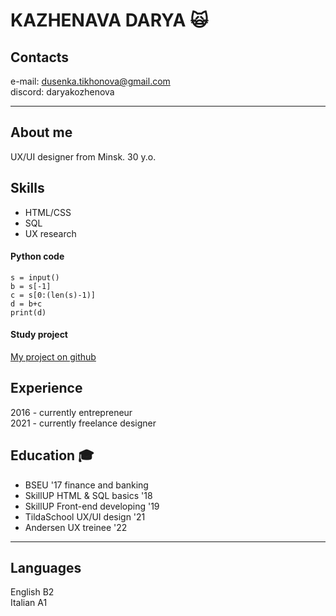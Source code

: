 # KAZHENAVA DARYA 🙀    
## Contacts  
e-mail: dusenka.tikhonova@gmail.com  
discord: daryakozhenova   
___

## About me 
UX/UI designer from Minsk. 30 y.o. 
  
## Skills 
- HTML/CSS  
- SQL  
- UX research  
#### Python code 
```
s = input()
b = s[-1]
c = s[0:(len(s)-1)]
d = b+c
print(d)
``` 

#### Study project 
[My project on github](https://github.com/Darya-Kozhenova/DARYA__KOZHENOVA__FE)

## Experience 
2016 - currently entrepreneur  
2021 - currently freelance designer

## Education 🎓
- BSEU  '17 finance and banking  
- SkillUP  HTML & SQL basics '18  
- SkillUP  Front-end developing '19  
- TildaSchool  UX/UI design '21  
- Andersen  UX treinee '22

___
## Languages 
English B2  
Italian A1  
  
